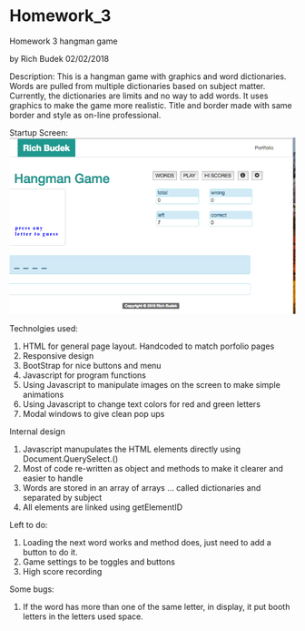 # Homework_3
Homework 3  hangman game

by Rich Budek 02/02/2018

Description:
This is a hangman game with graphics and word dictionaries.  Words are pulled from multiple dictionaries based on subject matter.  Currently, the dictionaries are limits and no way to add words. It uses graphics to make the game more realistic. Title and border made with same border and style as on-line professional.

Startup Screen:
![Start up Screen](/screen_caps/Hangman_01.png)


Technolgies used:
1. HTML for general page layout.  Handcoded to match porfolio pages
2. Responsive design
3. BootStrap for nice buttons and menu
4. Javascript for program functions
5. Using Javascript to manipulate images on the screen to make simple animations
6. Using Javascript to change text colors for red and green letters
7. Modal windows to give clean pop ups

Internal design
1. Javascript manupulates the HTML elements directly using Document.QuerySelect.()
2. Most of code re-written as object and methods to make it clearer and easier to handle
3. Words are stored in an array of arrays ... called dictionaries and separated by subject
4. All elements are linked using getElementID

Left to do:
1. Loading the next word works and method does, just need to add a button to do it.
2. Game settings to be toggles and buttons
3. High score recording

Some bugs:
1. If the word has more than one of the same letter, in display, it put booth letters in the letters used space.

